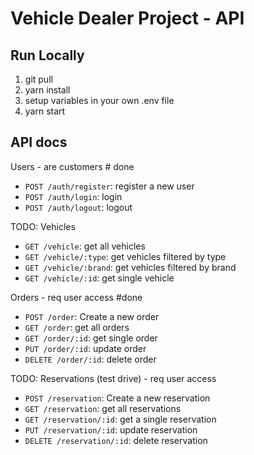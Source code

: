 # Vehicle Dealer Project - API

## Run Locally

1. git pull
2. yarn install
3. setup variables in your own .env file
4. yarn start

## API docs

Users - are customers # done

- `POST /auth/register`: register a new user
- `POST /auth/login`: login
- `POST /auth/logout`: logout

TODO: Vehicles

- `GET /vehicle`: get all vehicles
- `GET /vehicle/:type`: get vehicles filtered by type
- `GET /vehicle/:brand`: get vehicles filtered by brand
- `GET /vehicle/:id`: get single vehicle

Orders - req user access #done

- `POST /order`: Create a new order
- `GET /order`: get all orders
- `GET /order/:id`: get single order
- `PUT /order/:id`: update order
- `DELETE /order/:id`: delete order

TODO: Reservations (test drive) - req user access

- `POST /reservation`: Create a new reservation
- `GET /reservation`: get all reservations
- `GET /reservation/:id`: get a single reservation
- `PUT /reservation/:id`: update reservation
- `DELETE /reservation/:id`: delete reservation
